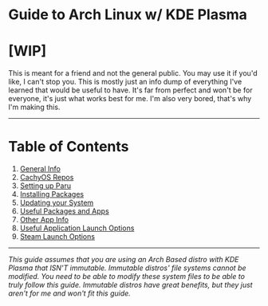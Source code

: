 # Guide to Arch Linux w/ KDE Plasma
# [WIP]

This is meant for a friend and not the general public. You may use it if you'd like, I can't stop you.
This is mostly just an info dump of everything I've learned that would be useful to have. It's far from perfect and won't be for everyone, it's just what works best for me.
I'm also very bored, that's why I'm making this.

---

# Table of Contents
1. [General Info](https://github.com/Mato1111/archguide/blob/main/Docs/General%20Info.md)
2. [CachyOS Repos](https://github.com/Mato1111/archguide/blob/main/Docs/CachyOS%20Repos.md)
3. [Setting up Paru](https://github.com/Mato1111/archguide/blob/main/Docs/Setting%20up%20Paru.md)
4. [Installing Packages](https://github.com/Mato1111/archguide/blob/main/Docs/Installing%20Packages.md)
5. [Updating your System](https://github.com/Mato1111/archguide/blob/main/Docs/Updating%20your%20System.md)
6. [Useful Packages and Apps](https://github.com/Mato1111/archguide/blob/main/Docs/Useful%20Packages%20and%20Apps.md)
7. [Other App Info](https://github.com/Mato1111/archguide/blob/main/Docs/Other%20App%20Info.md)
8. [Useful Application Launch Options](https://github.com/Mato1111/archguide/blob/main/Docs/Useful%20Application%20Launch%20Options.md)
9. [Steam Launch Options](https://github.com/Mato1111/archguide/blob/main/Docs/Steam%20Launch%20Options.md)

--- 

*This guide assumes that you are using an Arch Based distro with KDE Plasma that ISN'T immutable. Immutable distros' file systems cannot be modified. You need to be able to modify these system files to be able to truly follow this guide. Immutable distros have great benefits, but they just aren't for me and won't fit this guide.*
